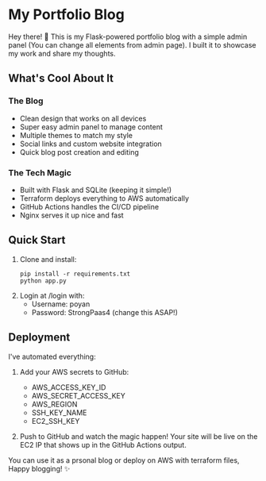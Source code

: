 # My Portfolio Blog

Hey there! 👋 This is my Flask-powered portfolio blog with a simple admin panel (You can change all elements from admin page). I built it to showcase my work and share my thoughts.

## What's Cool About It

### The Blog
- Clean design that works on all devices
- Super easy admin panel to manage content
- Multiple themes to match my style
- Social links and custom website integration
- Quick blog post creation and editing

### The Tech Magic
- Built with Flask and SQLite (keeping it simple!)
- Terraform deploys everything to AWS automatically
- GitHub Actions handles the CI/CD pipeline
- Nginx serves it up nice and fast

## Quick Start

1. Clone and install:
   ```
   pip install -r requirements.txt
   python app.py
   ```
2. Login at /login with:
   - Username: poyan
   - Password: StrongPaas4 (change this ASAP!)
## Deployment
I've automated everything:

1. Add your AWS secrets to GitHub:
   
   - AWS_ACCESS_KEY_ID
   - AWS_SECRET_ACCESS_KEY
   - AWS_REGION
   - SSH_KEY_NAME
   - EC2_SSH_KEY
2. Push to GitHub and watch the magic happen!
Your site will be live on the EC2 IP that shows up in the GitHub Actions output.

You can use it as a prsonal blog or deploy on AWS with terraform files, Happy blogging! ✨
